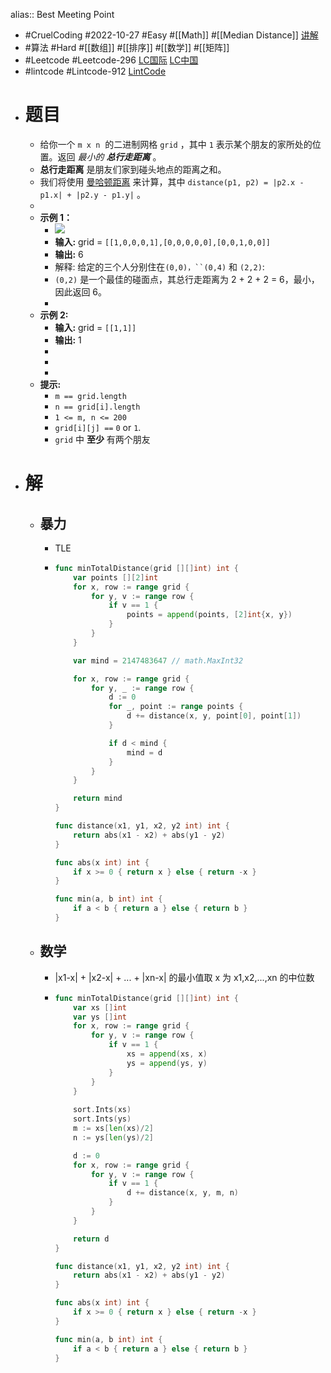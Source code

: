 alias:: Best Meeting Point

- #CruelCoding #2022-10-27 #Easy #[[Math]] #[[Median Distance]] [讲解](https://youtu.be/Klf0EVLsKqs)
- #算法 #Hard #[[数组]] #[[排序]] #[[数学]] #[[矩阵]]
- #Leetcode #Leetcode-296 [LC国际](https://leetcode.com/problems/best-meeting-point/) [LC中国](https://leetcode.cn/problems/best-meeting-point/)
- #lintcode #Lintcode-912 [LintCode](https://www.lintcode.com/problem/912/)
- # 题目
	- 给你一个 `m x n`  的二进制网格 `grid` ，其中 `1` 表示某个朋友的家所处的位置。返回 *最小的 **总行走距离*** 。
	- **总行走距离** 是朋友们家到碰头地点的距离之和。
	- 我们将使用 [曼哈顿距离](https://baike.baidu.com/item/%E6%9B%BC%E5%93%88%E9%A1%BF%E8%B7%9D%E7%A6%BB) 来计算，其中 `distance(p1, p2) = |p2.x - p1.x| + |p2.y - p1.y|` 。
	-
	- **示例 1：**
		- ![](https://assets.leetcode.com/uploads/2021/03/14/meetingpoint-grid.jpg)
		- **输入:** grid = `[[1,0,0,0,1],[0,0,0,0,0],[0,0,1,0,0]]`
		- **输出:** 6
		- 解释: 给定的三个人分别住在`(0,0)，``(0,4)` 和 `(2,2)`:
		- `(0,2)` 是一个最佳的碰面点，其总行走距离为 2 + 2 + 2 = 6，最小，因此返回 6。
		-
	- **示例 2:**
		- **输入:** grid = `[[1,1]]`
		- **输出:** 1
		-
		-
		-
	- **提示:**
		- `m == grid.length`
		- `n == grid[i].length`
		- `1 <= m, n <= 200`
		- `grid[i][j] ==` `0` or `1`.
		- `grid` 中 **至少** 有两个朋友
- # 解
	- ## 暴力
		- TLE
		- ```go
		  func minTotalDistance(grid [][]int) int {
		      var points [][2]int
		      for x, row := range grid {
		          for y, v := range row {
		              if v == 1 {
		                  points = append(points, [2]int{x, y})
		              }
		          }
		      }
		  
		      var mind = 2147483647 // math.MaxInt32
		  
		      for x, row := range grid {
		          for y, _ := range row {
		              d := 0
		              for _, point := range points {
		                  d += distance(x, y, point[0], point[1])
		              }
		  
		              if d < mind {
		                  mind = d
		              }
		          }
		      }
		  
		      return mind
		  }
		  
		  func distance(x1, y1, x2, y2 int) int {
		      return abs(x1 - x2) + abs(y1 - y2)
		  }
		  
		  func abs(x int) int {
		      if x >= 0 { return x } else { return -x }
		  }
		  
		  func min(a, b int) int {
		      if a < b { return a } else { return b }
		  }
		  ```
	- ## 数学
		- |x1-x| + |x2-x| + ... + |xn-x| 的最小值取 x 为 x1,x2,...,xn 的中位数
		- ```go
		  func minTotalDistance(grid [][]int) int {
		      var xs []int
		      var ys []int
		      for x, row := range grid {
		          for y, v := range row {
		              if v == 1 {
		                  xs = append(xs, x)
		                  ys = append(ys, y)
		              }
		          }
		      }
		      
		      sort.Ints(xs)
		      sort.Ints(ys)
		      m := xs[len(xs)/2]
		      n := ys[len(ys)/2] 
		  
		      d := 0
		      for x, row := range grid {
		          for y, v := range row {
		              if v == 1 {
		                  d += distance(x, y, m, n)
		              }
		          }
		      }
		  
		      return d
		  }
		  
		  func distance(x1, y1, x2, y2 int) int {
		      return abs(x1 - x2) + abs(y1 - y2)
		  }
		  
		  func abs(x int) int {
		      if x >= 0 { return x } else { return -x }
		  }
		  
		  func min(a, b int) int {
		      if a < b { return a } else { return b }
		  }
		  ```